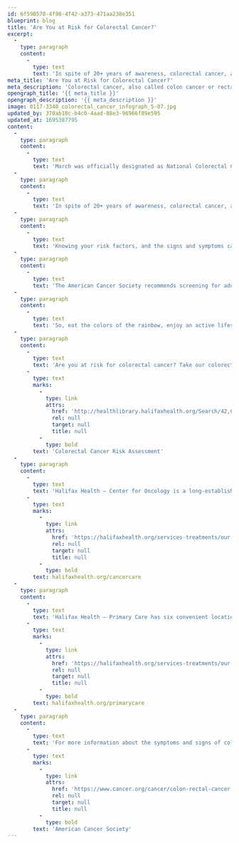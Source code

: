 ```yaml
---
id: 6f590570-4f98-4f42-a373-471aa238e351
blueprint: blog
title: 'Are You at Risk for Colorectal Cancer?'
excerpt:
  -
    type: paragraph
    content:
      -
        type: text
        text: 'In spite of 20+ years of awareness, colorectal cancer, also called colon cancer or rectal cancer, is the second leading cause of cancer deaths in the United States for men and women combined. In 2021, an estimated 149,500 people in the US will be diagnosed with colorectal cancer. '
meta_title: 'Are You at Risk for Colorectal Cancer?'
meta_description: 'Colorectal cancer, also called colon cancer or rectal cancer, is the second leading cause of cancer deaths in the United States for men and women combined.'
opengraph_title: '{{ meta_title }}'
opengraph_description: '{{ meta_description }}'
image: 0117-3340_colorectal_cancer_infograph_5-07.jpg
updated_by: 370ab10c-b4c0-4aad-88e3-96966f89e595
updated_at: 1695387795
content:
  -
    type: paragraph
    content:
      -
        type: text
        text: 'March was officially designated as National Colorectal Cancer Awareness Month in February 2000, by President Bill Clinton. In early 1999, Jay Monahan, NBC News legal analyst and husband of Today anchor, Katie Couric, lost his battle with colon cancer. He was 42 years old. His death helped bring a spotlight to colon cancer, the ‘silent killer’ that was seldom talked about at the time.'
  -
    type: paragraph
    content:
      -
        type: text
        text: 'In spite of 20+ years of awareness, colorectal cancer, also called colon cancer or rectal cancer, is the second leading cause of cancer deaths in the United States for men and women combined. In 2021, an estimated 149,500 people in the US will be diagnosed with colorectal cancer. When caught early (stage one), it’s a very treatable cancer, with a 90% 5-year survival rate, yet only 38% of colorectal cancer is diagnosed at stage one. With routine screenings and healthy living, 68% of colorectal cancers could be prevented.'
  -
    type: paragraph
    content:
      -
        type: text
        text: 'Knowing your risk factors, and the signs and symptoms can help catch the disease in its earliest stages. Some risk factors, like age, family history and genetics, and personal history of polyps or cancer, are outside of our control. However, there are several risk factors that are within our control: obesity, smoking, and alcohol consumption. Eating a healthy, colorful diet of fruits and vegetables, and having an active lifestyle are things you can do to help lower your risk.'
  -
    type: paragraph
    content:
      -
        type: text
        text: 'The American Cancer Society recommends screening for adults between the ages of 45–75, but anyone, at any age, can be screened. From 2012 – 2016, there has been an increase in younger people being diagnosed. Colorectal cancers often begin with no symptoms of signs, and by the time you experience symptoms, the disease is typically in later stages. Early detection can save your life – this cancer is very treatable when caught early.'
  -
    type: paragraph
    content:
      -
        type: text
        text: 'So, eat the colors of the rainbow, enjoy an active lifestyle, and talk to your doctor about your risk factors and screening options.'
  -
    type: paragraph
    content:
      -
        type: text
        text: 'Are you at risk for colorectal cancer? Take our colorectal cancer assessment to find out your risk factors: '
      -
        type: text
        marks:
          -
            type: link
            attrs:
              href: 'http://healthlibrary.halifaxhealth.org/Search/42,ColorectalCancerRisk'
              rel: null
              target: null
              title: null
          -
            type: bold
        text: 'Colorectal Cancer Risk Assessment'
  -
    type: paragraph
    content:
      -
        type: text
        text: 'Halifax Health – Center for Oncology is a long-established and well-known leader in the prevention, diagnosis and treatment of cancer. For more information, please visit: '
      -
        type: text
        marks:
          -
            type: link
            attrs:
              href: 'https://halifaxhealth.org/services-treatments/our-services/cancer-care/'
              rel: null
              target: null
              title: null
          -
            type: bold
        text: halifaxhealth.org/cancercare
  -
    type: paragraph
    content:
      -
        type: text
        text: 'Halifax Health – Primary Care has six convenient locations in Volusia County. Our team of specialized physicians can treat a wide variety of common conditions and illnesses, as well as provide you with information about routine screenings. To look for an office near you, please visit: '
      -
        type: text
        marks:
          -
            type: link
            attrs:
              href: 'https://halifaxhealth.org/services-treatments/our-services/primary-care/'
              rel: null
              target: null
              title: null
          -
            type: bold
        text: halifaxhealth.org/primarycare
  -
    type: paragraph
    content:
      -
        type: text
        text: 'For more information about the symptoms and signs of colorectal cancer, visit the '
      -
        type: text
        marks:
          -
            type: link
            attrs:
              href: 'https://www.cancer.org/cancer/colon-rectal-cancer.html'
              rel: null
              target: null
              title: null
          -
            type: bold
        text: 'American Cancer Society'
---
```

